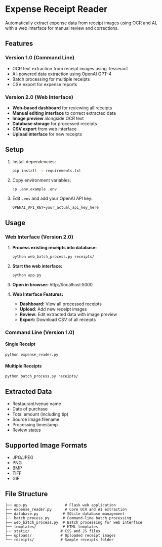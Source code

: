 # Expense Receipt Reader

Automatically extract expense data from receipt images using OCR and AI, with a web interface for manual review and corrections.

## Features

### Version 1.0 (Command Line)
- OCR text extraction from receipt images using Tesseract
- AI-powered data extraction using OpenAI GPT-4
- Batch processing for multiple receipts
- CSV export for expense reports

### Version 2.0 (Web Interface) 
- **Web-based dashboard** for reviewing all receipts
- **Manual editing interface** to correct extracted data
- **Image preview** alongside OCR text
- **Database storage** for processed receipts
- **CSV export** from web interface
- **Upload interface** for new receipts

## Setup

1. Install dependencies:
   ```bash
   pip install -r requirements.txt
   ```

2. Copy environment variables:
   ```bash
   cp .env.example .env
   ```

3. Edit `.env` and add your OpenAI API key:
   ```
   OPENAI_API_KEY=your_actual_api_key_here
   ```

## Usage

### Web Interface (Version 2.0)

1. **Process existing receipts into database:**
   ```bash
   python web_batch_process.py receipts/
   ```

2. **Start the web interface:**
   ```bash
   python app.py
   ```

3. **Open in browser:** http://localhost:5000

4. **Web Interface Features:**
   - **Dashboard:** View all processed receipts
   - **Upload:** Add new receipt images 
   - **Review:** Edit extracted data with image preview
   - **Export:** Download CSV of all receipts

### Command Line (Version 1.0)

#### Single Receipt
```bash
python expense_reader.py
```

#### Multiple Receipts  
```bash
python batch_process.py receipts/
```

## Extracted Data
- Restaurant/venue name
- Date of purchase  
- Total amount (including tip)
- Source image filename
- Processing timestamp
- Review status

## Supported Image Formats
- JPG/JPEG
- PNG
- BMP
- TIFF
- GIF

## File Structure
```
├── app.py                 # Flask web application
├── expense_reader.py      # Core OCR and AI extraction
├── database.py           # SQLite database management
├── batch_process.py      # Command-line batch processing
├── web_batch_process.py  # Batch processing for web interface
├── templates/            # HTML templates
├── static/              # CSS and JS files
├── uploads/             # Uploaded receipt images
└── receipts/            # Sample receipts folder
```